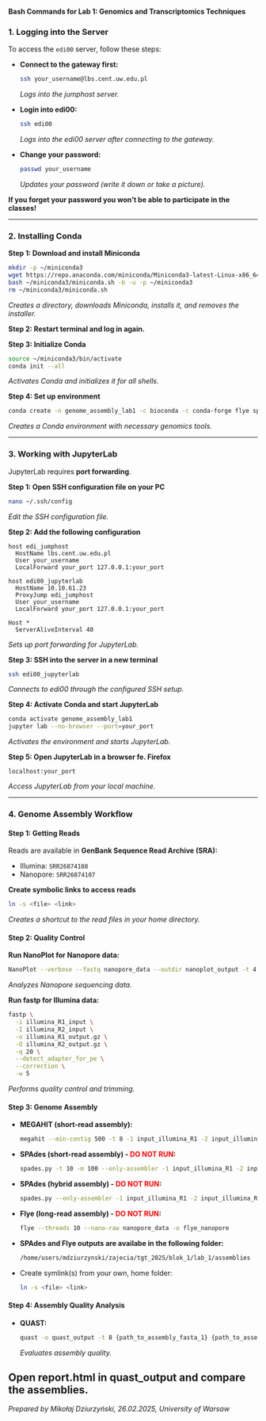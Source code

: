 

**Bash Commands for Lab 1: Genomics and Transcriptomics Techniques**

### **1. Logging into the Server**
To access the `edi00` server, follow these steps:

- **Connect to the gateway first:**  
  ```bash
  ssh your_username@lbs.cent.uw.edu.pl
  ```
  _Logs into the jumphost server._

- **Login into edi00:**  
  ```bash
  ssh edi00
  ```
  _Logs into the edi00 server after connecting to the gateway._

- **Change your password:**  
  ```bash
  passwd your_username
  ```
  _Updates your password (write it down or take a picture)._ 

**If you forget your password you won’t be able to participate in the classes!**

---

### **2. Installing Conda**
**Step 1: Download and install Miniconda**
  ```bash
  mkdir -p ~/miniconda3
  wget https://repo.anaconda.com/miniconda/Miniconda3-latest-Linux-x86_64.sh -O ~/miniconda3/miniconda.sh
  bash ~/miniconda3/miniconda.sh -b -u -p ~/miniconda3
  rm ~/miniconda3/miniconda.sh
  ```
_Creates a directory, downloads Miniconda, installs it, and removes the installer._

**Step 2: Restart terminal and log in again.**


**Step 3: Initialize Conda**
  ```bash
  source ~/miniconda3/bin/activate
  conda init --all
  ```
_Activates Conda and initializes it for all shells._

**Step 4: Set up environment**
  ```bash
  conda create -n genome_assembly_lab1 -c bioconda -c conda-forge flye spades quast megahit sra-tools fastp fastqc nanoplot jupyterlab
  ```
_Creates a Conda environment with necessary genomics tools._

---

### **3. Working with JupyterLab**
JupyterLab requires **port forwarding**.

**Step 1: Open SSH configuration file on your PC**
  ```bash
  nano ~/.ssh/config
  ```
_Edit the SSH configuration file._

**Step 2: Add the following configuration**
  ```
  host edi_jumphost
    HostName lbs.cent.uw.edu.pl
    User your_username
    LocalForward your_port 127.0.0.1:your_port
  
  host edi00_jupyterlab
    HostName 10.10.61.23
    ProxyJump edi_jumphost
    User your_username
    LocalForward your_port 127.0.0.1:your_port
  
  Host *
    ServerAliveInterval 40
  ```
_Sets up port forwarding for JupyterLab._

**Step 3: SSH into the server in a new terminal**
  ```bash
  ssh edi00_jupyterlab
  ```
_Connects to edi00 through the configured SSH setup._

**Step 4: Activate Conda and start JupyterLab**
  ```bash
  conda activate genome_assembly_lab1
  jupyter lab --no-browser --port=your_port
  ```
_Activates the environment and starts JupyterLab._

**Step 5: Open JupyterLab in a browser fe. Firefox**
  ```
  localhost:your_port
  ```
_Access JupyterLab from your local machine._

---

### **4. Genome Assembly Workflow**
#### **Step 1: Getting Reads**
Reads are available in **GenBank Sequence Read Archive (SRA):**
- Illumina: `SRR26874108`
- Nanopore: `SRR26874107`

**Create symbolic links to access reads**
  ```bash
  ln -s <file> <link>
  ```
_Creates a shortcut to the read files in your home directory._

#### **Step 2: Quality Control**


**Run NanoPlot for Nanopore data:**
  ```bash
  NanoPlot --verbose --fastq nanopore_data --outdir nanoplot_output -t 4
  ```
_Analyzes Nanopore sequencing data._

**Run fastp for Illumina data:**
  ```bash
  fastp \
    -i illumina_R1_input \
    -I illumina_R2_input \
    -o illumina_R1_output.gz \
    -O illumina_R2_output.gz \
    -q 20 \
    --detect_adapter_for_pe \
    --correction \
    -w 5
  ```
  
_Performs quality control and trimming._

#### **Step 3: Genome Assembly**
- **MEGAHIT (short-read assembly):**
  ```bash
  megahit --min-contig 500 -t 8 -1 input_illumina_R1 -2 input_illumina_R2 -o megahit_illumina
  ```

- **SPAdes (short-read assembly) - <span style="color:red; font-weight:bold;">DO NOT RUN</span>:**
  ```bash
  spades.py -t 10 -m 100 --only-assembler -1 input_illumina_R1 -2 input_illumina_R2 -k 21,33,55,77,99,121 -o spades_illumina
  ```

- **SPAdes (hybrid assembly) - <span style="color:red; font-weight:bold;">DO NOT RUN</span>:**
  ```bash
  spades.py --only-assembler -1 input_illumina_R1 -2 input_illumina_R2 --nanopore nanopore_data -o spades_hybrid_output -k 21,33,55,77,99,121 -t 10 -m 100
  ```

- **Flye (long-read assembly) - <span style="color:red; font-weight:bold;">DO NOT RUN</span>:**
  ```bash
  flye --threads 10 --nano-raw nanopore_data -o flye_nanopore
  ```

- **SPAdes and Flye outputs are availabe in the following folder:**
  ```bash
  /home/users/mdziurzynski/zajecia/tgt_2025/blok_1/lab_1/assemblies
  ```
- Create symlink(s) from your own, home folder:
  ```bash
  ln -s <file> <link>
  ```

#### **Step 4: Assembly Quality Analysis**
- **QUAST:**
  ```bash
  quast -o quast_output -t 8 {path_to_assembly_fasta_1} {path_to_assembly_fasta_2} etc.
  ```
  _Evaluates assembly quality._

Open report.html in quast_output and compare the assemblies.
---


_Prepared by Mikołaj Dziurzyński, 26.02.2025, University of Warsaw_


